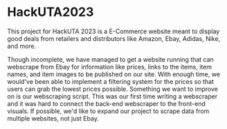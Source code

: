 # HackUTA2023

This project for HackUTA 2023 is a E-Commerce website meant to display good deals from retailers and distributors like Amazon, Ebay, Adidas, Nike, and more. 

Though incomplete, we have managed to get a website running that can webscrape from Ebay for information like prices, links to the items, item names, and item images to be published on our site. With enough time, we would've been able to implement a filtering system for the prices so that users can grab the lowest prices possible. Something we want to improve on is our webscraping script. This was our first time writing a webscraper and it was hard to connect the back-end webscraper to the front-end visuals. If possible, we'd like to expand our project to scrape data from multiple websites, not just Ebay. 
